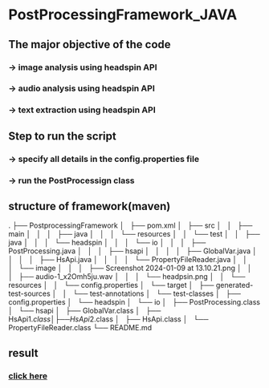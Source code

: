 # PostProcessingFramework_JAVA
## The major objective of the code 
### -> image analysis using headspin API
### -> audio analysis using headspin API
### -> text extraction using headspin API 

## Step to run the script
### -> specify all details in the config.properties file
### -> run the PostProcessign class

## structure of framework(maven)
.
├── PostprocessingFramework
│   ├── pom.xml
│   ├── src
│   │   ├── main
│   │   │   ├── java
│   │   │   └── resources
│   │   └── test
│   │       ├── java
│   │       │   └── headspin
│   │       │       └── io
│   │       │           ├── PostProcessing.java
│   │       │           ├── hsapi
│   │       │           │   ├── GlobalVar.java
│   │       │           │   ├── HsApi.java
│   │       │           │   └── PropertyFileReader.java
│   │       │           └── image
│   │       │               ├── Screenshot 2024-01-09 at 13.10.21.png
│   │       │               ├── audio-1_x2Omh5ju.wav
│   │       │               └── headpsin.png
│   │       └── resources
│   │           └── config.properties
│   └── target
│       ├── generated-test-sources
│       │   └── test-annotations
│       └── test-classes
│           ├── config.properties
│           └── headspin
│               └── io
│                   ├── PostProcessing.class
│                   └── hsapi
│                       ├── GlobalVar.class
│                       ├── HsApi$1.class
│                       ├── HsApi$2.class
│                       ├── HsApi.class
│                       └── PropertyFileReader.class
└── README.md


## result
### [click here](https://ui-dev.headspin.io/sessions/6301e2b4-ae08-11ee-88d8-02ba54f31f4f/waterfall)
